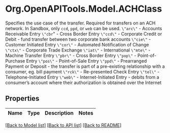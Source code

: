 # Org.OpenAPITools.Model.ACHClass
Specifies the use case of the transfer.  Required for transfers on an ACH network. In Sandbox, only `ccd`, `ppd`, or `web` can be used.  `\"arc\"` - Accounts Receivable Entry  `\"cbr`\" - Cross Border Entry  `\"ccd\"` - Corporate Credit or Debit - fund transfer between two corporate bank accounts  `\"cie\"` - Customer Initiated Entry  `\"cor\"` - Automated Notification of Change  `\"ctx\"` - Corporate Trade Exchange  `\"iat\"` - International  `\"mte\"` - Machine Transfer Entry  `\"pbr\"` - Cross Border Entry  `\"pop\"` - Point-of-Purchase Entry  `\"pos\"` - Point-of-Sale Entry  `\"ppd\"` - Prearranged Payment or Deposit - the transfer is part of a pre-existing relationship with a consumer, eg. bill payment  `\"rck\"` - Re-presented Check Entry  `\"tel\"` - Telephone-Initiated Entry  `\"web\"` - Internet-Initiated Entry - debits from a consumer’s account where their authorization is obtained over the Internet

## Properties

Name | Type | Description | Notes
------------ | ------------- | ------------- | -------------

[[Back to Model list]](../README.md#documentation-for-models) [[Back to API list]](../README.md#documentation-for-api-endpoints) [[Back to README]](../README.md)

